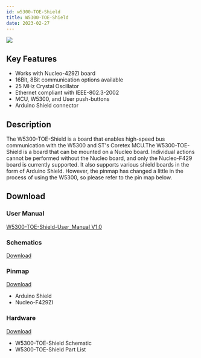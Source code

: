 ```yaml
---
id: w5300-TOE-Shield
title: W5300-TOE-Shield
date: 2023-02-27
---
```


![](/img/osh/w5300-toe-shield/W5300-TOE-Shield-1.png)

## Key Features

- Works with Nucleo-429ZI board
- 16Bit, 8Bit communication options available
- 25 MHz Crystal Oscillator
- Ethernet compliant with IEEE-802.3-2002
- MCU, W5300, and User push-buttons
- Arduino Shield connector

## Description

The W5300-TOE-Shield is a board that enables high-speed bus communication with the W5300 and ST's Coretex MCU.The W5300-TOE-Shield is a board that can be mounted on a Nucleo board. Individual actions cannot be performed without the Nucleo board, and only the Nucleo-F429 board is currently supported. It also supports various shield boards in the form of Arduino Shield. However, the pinmap has changed a little in the process of using the W5300, so please refer to the pin map below.


## Download

### User Manual

<a href="/img/products/w5300/W5300E01-ARM_Manual_V1.0_eng.pdf" target="_blank">W5300-TOE-Shield-User_Manual V1.0</a>


### Schematics

<a href="/img/products/w5300/w5300e01-arm_linux.zip" target="_blank">Download</a>

### Pinmap

<a href="/img/products/w5300/W5300E01_ARM_HW.zip" target="_blank">Download</a>
* Arduino Shield
* Nucleo-F429ZI

### Hardware

<a href="/img/products/w5300/W5300E01_ARM_HW.zip" target="_blank">Download</a>

* W5300-TOE-Shield Schematic
* W5300-TOE-Shield Part List